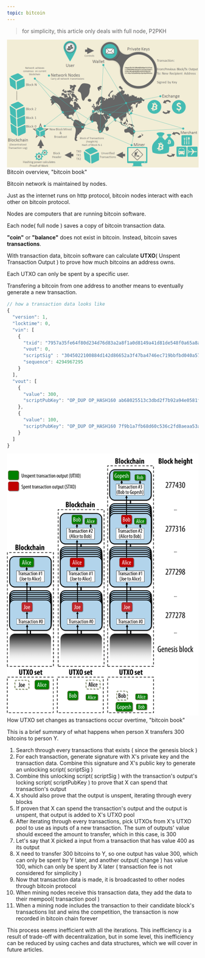 ```yaml
---
topic: bitcoin
---
```

> for simplicity, this article only deals with full node, P2PKH

<img src="../assets/images/bitcoin_overview.png" />
<figcaption>Bitcoin overview, "bitcoin book"</figcaption>

Bitcoin network is maintained by nodes.

Just as the internet runs on http protocol, bitcoin nodes interact with each other on bitcoin protocol.

Nodes are computers that are running bitcoin software.

Each node( full node ) saves a copy of bitcoin transaction data.

**"coin"** or **"balance"** does not exist in bitcoin. Instead, bitcoin saves **transactions**. 

With transaction data, bitcoin software can calculate **UTXO**( Unspent Transaction Output ) to prove how much bitcoins an address owns.

Each UTXO can only be spent by a specific user.

Transfering a bitcoin from one address to another means to eventually generate a new transaction.
```js
// how a transaction data looks like
{
  "version": 1,
  "locktime": 0,
  "vin": [
    {
      "txid": "7957a35fe64f80d234d76d83a2a8f1a0d8149a41d81de548f0a65a8a999f6f18",
      "vout": 0,
      "scriptSig" : "3045022100884d142d86652a3f47ba4746ec719bbfbd040a570b1deccbb6498c75c4ae24cb02204b9f039ff08df09cbe9f6addac960298cad530a863ea8f53982c09db8f6e3813[ALL] 0484ecc0d46f1918b30928fa0e4ed99f16a0fb4fde0735e7ade8416ab9fe423cc5412336376789d172787ec3457eee41c04f4938de5cc17b4a10fa336a8d752adf",
      "sequence": 4294967295
    }
  ],
  "vout": [
    {
      "value": 300,
      "scriptPubKey": "OP_DUP OP_HASH160 ab68025513c3dbd2f7b92a94e0581f5d50f654e7 OP_EQUALVERIFY OP_CHECKSIG"
    },
    {
      "value": 100,
      "scriptPubKey": "OP_DUP OP_HASH160 7f9b1a7fb68d60c536c2fd8aeaa53a8f3cc025a8 OP_EQUALVERIFY OP_CHECKSIG",
    }
  ]
}
```

<img src="../assets/images/utxo.png" title="px(픽셀) 크기 설정" alt="gaori"/>
<figcaption>How UTXO set changes as transactions occur overtime, "bitcoin book"</figcaption>


This is a brief summary of what happens when person X transfers 300 bitcoins to person Y. 

1. Search through every transactions that exists ( since the genesis block )
1. For each transaction, generate signature with X's private key and the transaction data. Combine this signature and X's public key to generate an unlocking script( scriptSig )
1. Combine this unlocking script( scriptSig ) with the transaction's output's locking script( scriptPubKey ) to prove that X can spend that transaction's output
1. X should also prove that the output is unspent, iterating through every blocks
1. If proven that X can spend the transaction's output and the output is unspent, that output is added to X's UTXO pool
1. After iterating through every transactions, pick UTXOs from X's UTXO pool to use as inputs of a new transaction. The sum of outputs' value should exceed the amount to transfer, which in this case, is 300
1. Let's say that X picked a input from a transaction that has value 400 as its output
1. X need to transfer 300 bitcoins to Y, so one output has value 300, which can only be spent by Y later, and another output( change ) has value 100, which can only be spent by X later ( transaction fee is not considered for simplicity )
1. Now that transaction data is made, it is broadcasted to other nodes through bitcoin protocol
1. When mining nodes receive this transaction data, they add the data to their mempool( transaction pool )
1. When a mining node includes the transaction to their candidate block's transactions list and wins the competition, the transaction is now recorded in bitcoin chain forever

This process seems inefficient with all the iterations.
This inefficiency is a result of trade-off with decentralization, but in some level, this inefficiency can be reduced by using caches and data structures, which we will cover in future articles.